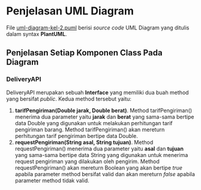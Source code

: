 # Penjelasan UML Diagram
File [uml-diagram-kel-2.puml](https://github.com/andrisan-ub/pbpu-a-2022/blob/2-uml-kelompok-2/Kelompok%202/uml-diagram-kel-2.puml) berisi *source code* UML Diagram yang ditulis dalam syntax **PlantUML**.
## Penjelasan Setiap Komponen Class Pada Diagram
### DeliveryAPI
DeliveryAPI merupakan sebuah **Interface** yang memiliki dua buah method yang bersifat *public*. Kedua method tersebut yaitu:
1. **tarifPengiriman(Double jarak, Double berat)**. Method tarifPengiriman() menerima dua parameter yaitu **jarak** dan **berat** yang sama-sama bertipe data Double yang digunakan untuk melakukan perhitungan tarif pengiriman barang. Method tarifPengiriman() akan mereturn perhitungan tarif pengiriman bertipe data Double.
2. **requestPengiriman(String asal, String tujuan)**. Method requestPengiriman() menerima dua parameter yaitu **asal** dan **tujuan** yang sama-sama bertipe data String yang digunakan untuk menerima request pengiriman yang dilakukan oleh pengirim. Method requestPengiriman() akan mereturn Boolean yang akan bertipe *true* apabila parameter method bersifat valid dan akan mereturn *false* apabila parameter method tidak valid.
